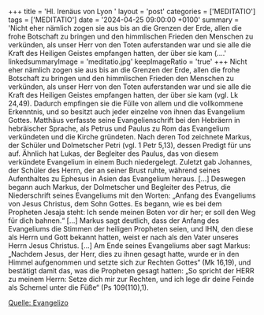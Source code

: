+++
title = 'Hl. Irenäus von Lyon  '
layout = 'post'
categories = ['MEDITATIO']
tags = ['MEDITATIO']
date = '2024-04-25 09:00:00 +0100'
summary = 'Nicht eher nämlich zogen sie aus bis an die Grenzen der Erde, allen die frohe Botschaft zu bringen und den himmlischen Frieden den Menschen zu verkünden, als unser Herr von den Toten auferstanden war und sie alle die Kraft des Heiligen Geistes empfangen hatten, der über sie kam (....'
linkedsummaryImage = 'meditatio.jpg'
keepImageRatio = 'true'
+++
Nicht eher nämlich zogen sie aus bis an die Grenzen der Erde, allen die frohe Botschaft zu bringen und den himmlischen Frieden den Menschen zu verkünden, als unser Herr von den Toten auferstanden war und sie alle die Kraft des Heiligen Geistes empfangen hatten, der über sie kam (vgl.<!--more--> Lk 24,49). Dadurch empfingen sie die Fülle von allem und die vollkommene Erkenntnis, und so besitzt auch jeder einzelne von ihnen das Evangelium Gottes.
Matthäus verfasste seine Evangelienschrift bei den Hebräern in hebräischer Sprache, als Petrus und Paulus zu Rom das Evangelium verkündeten und die Kirche gründeten. Nach deren Tod zeichnete Markus, der Schüler und Dolmetscher Petri (vgl. 1 Petr 5,13), dessen Predigt für uns auf. Ähnlich hat Lukas, der Begleiter des Paulus, das von diesem verkündete Evangelium in einem Buch niedergelegt. Zuletzt gab Johannes, der Schüler des Herrn, der an seiner Brust ruhte, während seines Aufenthaltes zu Ephesus in Asien das Evangelium heraus. [...]
Deswegen begann auch Markus, der Dolmetscher und Begleiter des Petrus, die Niederschrift seines Evangeliums mit den Worten: „Anfang des Evangeliums von Jesus Christus, dem Sohn Gottes. Es begann, wie es bei dem Propheten Jesaja steht: Ich sende meinen Boten vor dir her; er soll den Weg für dich bahnen.“ [...] Markus sagt deutlich, dass der Anfang des Evangeliums die Stimmen der heiligen Propheten seien, und IHN, den diese als Herrn und Gott bekannt hatten, weist er nach als den Vater unseres Herrn Jesus Christus. [...] Am Ende seines Evangeliums aber sagt Markus: „Nachdem Jesus, der Herr, dies zu ihnen gesagt hatte, wurde er in den Himmel aufgenommen und setzte sich zur Rechten Gottes“ (Mk 16,19), und bestätigt damit das, was die Propheten gesagt hatten: „So spricht der HERR zu meinem Herrn: Setze dich mir zur Rechten, und ich lege dir deine Feinde als Schemel unter die Füße“ (Ps 109(110),1).




[Quelle: Evangelizo](https://evangeliumtagfuertag.org/DE/gospel)
